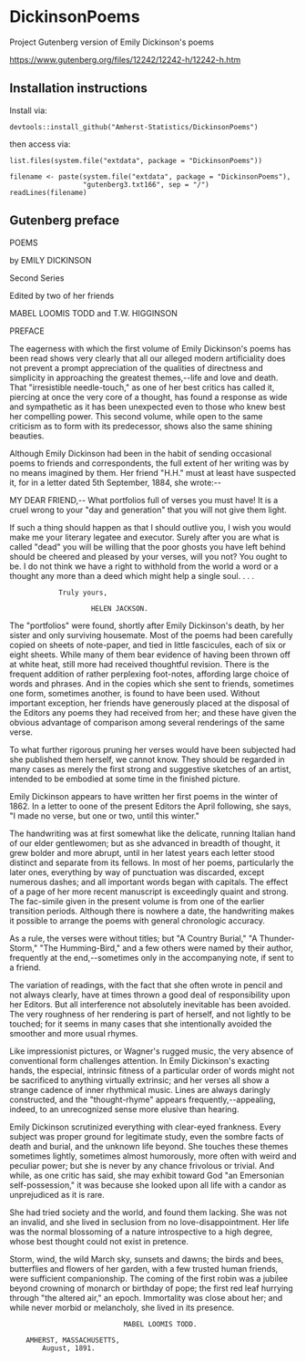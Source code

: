 # DickinsonPoems
Project Gutenberg version of Emily Dickinson's poems

https://www.gutenberg.org/files/12242/12242-h/12242-h.htm

## Installation instructions
Install via:

`devtools::install_github("Amherst-Statistics/DickinsonPoems")`

then access via:

```
list.files(system.file("extdata", package = "DickinsonPoems"))
```

```
filename <- paste(system.file("extdata", package = "DickinsonPoems"), 
                  "gutenberg3.txt166", sep = "/")
readLines(filename)
```

## Gutenberg preface


 
POEMS 
 
by EMILY DICKINSON 
 
Second Series 
 
 
 
 
Edited by two of her friends 
 
MABEL LOOMIS TODD and T.W. HIGGINSON 
 
 
 
 
PREFACE 
 
The eagerness with which the first volume of Emily Dickinson's 
poems has been read shows very clearly that all our alleged modern 
artificiality does not prevent a prompt appreciation of the 
qualities of directness and simplicity in approaching the greatest 
themes,--life and love and death. That "irresistible needle-touch," 
as one of her best critics has called it, piercing at once the very 
core of a thought, has found a response as wide and sympathetic as 
it has been unexpected even to those who knew best her compelling 
power.  This second volume, while open to the same criticism as to 
form with its predecessor, shows also the same shining beauties. 
 
Although Emily Dickinson had been in the habit of sending 
occasional poems to friends and correspondents, the full extent of 
her writing was by no means imagined by them. Her friend "H.H." 
must at least have suspected it, for in a letter dated 5th 
September, 1884, she wrote:-- 
 
 
MY DEAR FRIEND,-- What portfolios full of verses 
you must have! It is a cruel wrong to your "day and 
generation" that you will not give them light. 
 
If such a thing should happen as that I should outlive 
you, I wish you would make me your literary legatee 
and executor. Surely after you are what is called 
"dead" you will be willing that the poor ghosts you 
have left behind should be cheered and pleased by your 
verses, will you not? You ought to be. I do not think 
we have a right to withhold from the world a word or 
a thought any more than a deed which might help a 
single soul. . . . 
 
                Truly yours, 
 
                        HELEN JACKSON. 
 
 
The "portfolios" were found, shortly after Emily Dickinson's death, 
by her sister and only surviving housemate. Most of the poems had 
been carefully copied on sheets of note-paper, and tied in little 
fascicules, each of six or eight sheets. While many of them bear 
evidence of having been thrown off at white heat, still more had 
received thoughtful revision. There is the frequent addition of 
rather perplexing foot-notes, affording large choice of words and 
phrases. And in the copies which she sent to friends, sometimes one 
form, sometimes another, is found to have been used. Without 
important exception, her friends have generously placed at the 
disposal of the Editors any poems they had received from her; and 
these have given the obvious advantage of comparison among several 
renderings of the same verse. 
 
To what further rigorous pruning her verses would have been 
subjected had she published them herself, we cannot know. They 
should be regarded in many cases as merely the first strong and 
suggestive sketches of an artist, intended to be embodied at some 
time in the finished picture. 
 
Emily Dickinson appears to have written her first poems in the 
winter of 1862. In a letter to oone of the present Editors the 
April following, she says, "I made no verse, but one or two, until 
this winter." 
 
The handwriting was at first somewhat like the delicate, running 
Italian hand of our elder gentlewomen; but as she advanced in 
breadth of thought, it grew bolder and more abrupt, until in her 
latest years each letter stood distinct and separate from its 
fellows. In most of her poems, particularly the later ones, 
everything by way of punctuation was discarded, except numerous 
dashes; and all important words began with capitals. The effect of 
a page of her more recent manuscript is exceedingly quaint and 
strong.  The fac-simile given in the present volume is from one of 
the earlier transition periods. Although there is nowhere a date, 
the handwriting makes it possible to arrange the poems with general 
chronologic accuracy. 
 
As a rule, the verses were without titles; but "A Country Burial," 
"A Thunder-Storm," "The Humming-Bird," and a few others were named 
by their author, frequently at the end,--sometimes only in the 
accompanying note, if sent to a friend. 
 
The variation of readings, with the fact that she often wrote in 
pencil and not always clearly, have at times thrown a good deal of 
responsibility upon her Editors. But all interference not 
absolutely inevitable has been avoided. The very roughness of her 
rendering is part of herself, and not lightly to be touched; for it 
seems in many cases that she intentionally avoided the smoother and 
more usual rhymes. 
 
Like impressionist pictures, or Wagner's rugged music, the very 
absence of conventional form challenges attention. In Emily 
Dickinson's exacting hands, the especial, intrinsic fitness of a 
particular order of words might not be sacrificed to anything 
virtually extrinsic; and her verses all show a strange cadence of 
inner rhythmical music. Lines are always daringly constructed, and 
the "thought-rhyme" appears frequently,--appealing, indeed, to an 
unrecognized sense more elusive than hearing. 
 
Emily Dickinson scrutinized everything with clear-eyed frankness. 
Every subject was proper ground for legitimate study, even the 
sombre facts of death and burial, and the unknown life beyond. She 
touches these themes sometimes lightly, sometimes almost 
humorously, more often with weird and peculiar power; but she is 
never by any chance frivolous or trivial. And while, as one critic 
has said, she may exhibit toward God "an Emersonian self-possession," 
it was because she looked upon all life with a candor as unprejudiced 
as it is rare. 
 
She had tried society and the world, and found them lacking.  She 
was not an invalid, and she lived in seclusion from no 
love-disappointment. Her life was the normal blossoming of a nature 
introspective to a high degree, whose best thought could not exist 
in pretence. 
 
Storm, wind, the wild March sky, sunsets and dawns; the birds and 
bees, butterflies and flowers of her garden, with a few trusted 
human friends, were sufficient companionship. The coming of the 
first robin was a jubilee beyond crowning of monarch or birthday of 
pope; the first red leaf hurrying through "the altered air," an 
epoch. Immortality was close about her; and while never morbid or 
melancholy, she lived in its presence. 
 
                                MABEL LOOMIS TODD. 
 
        AMHERST, MASSACHUSETTS, 
            August, 1891. 
 
 
 
 
